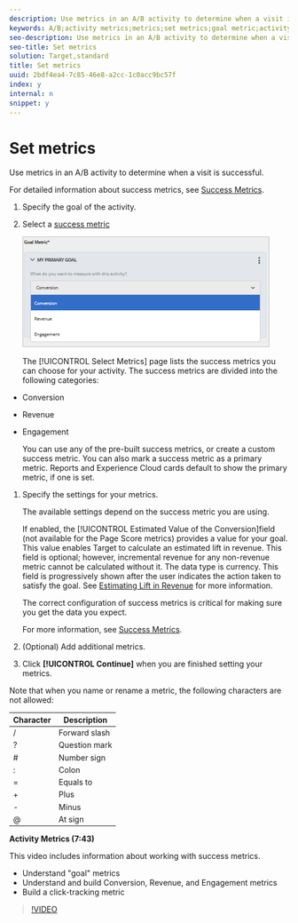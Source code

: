 ```yaml
---
description: Use metrics in an A/B activity to determine when a visit is successful.
keywords: A/B;activity metrics;metrics;set metrics;goal metric;activity settings;success metric;conversion;revenue;engagement
seo-description: Use metrics in an A/B activity to determine when a visit is successful.
seo-title: Set metrics
solution: Target,standard
title: Set metrics
uuid: 2bdf4ea4-7c85-46e8-a2cc-1c0acc9bc57f
index: y
internal: n
snippet: y
---
```


# Set metrics

Use metrics in an A/B activity to determine when a visit is successful.

For detailed information about success metrics, see [Success Metrics](../../../c-activities/r-success-metrics/r-success-metrics.md#reference_D011575C85DA48E989A244593D9B9924). 

1. Specify the goal of the activity.
1. Select a [success metric](../../../c-activities/r-success-metrics/r-success-metrics.md#reference_D011575C85DA48E989A244593D9B9924)

   ![](assets/ab_metrics.png)

   The [!UICONTROL Select Metrics] page lists the success metrics you can choose for your activity. The success metrics are divided into the following categories:

* Conversion
* Revenue
* Engagement

   You can use any of the pre-built success metrics, or create a custom success metric. You can also mark a success metric as a primary metric. Reports and Experience Cloud cards default to show the primary metric, if one is set. 
1. Specify the settings for your metrics.

   The available settings depend on the success metric you are using.

   If enabled, the [!UICONTROL Estimated Value of the Conversion]field (not available for the Page Score metrics) provides a value for your goal. This value enables Target to calculate an estimated lift in revenue. This field is optional; however, incremental revenue for any non-revenue metric cannot be calculated without it. The data type is currency. This field is progressively shown after the user indicates the action taken to satisfy the goal. See [Estimating Lift in Revenue](../../../administrating-target/r-target-account-preferences/c-estimating-lift-in-revenue.md#concept_32F875D8F91349CE86AF391F65BEAEEE) for more information.

   The correct configuration of success metrics is critical for making sure you get the data you expect.

   For more information, see [Success Metrics](../../../c-activities/r-success-metrics/r-success-metrics.md#reference_D011575C85DA48E989A244593D9B9924).
1. (Optional) Add additional metrics.
1. Click **[!UICONTROL Continue]** when you are finished setting your metrics.

Note that when you name or rename a metric, the following characters are not allowed:

|Character|Description|
|--- |--- |
|/|Forward slash|
|?|Question mark|
|#|Number sign|
|:|Colon|
|=|Equals to|
|+|Plus|
|-|Minus|
|@|At sign|

**Activity Metrics (7:43)** 

This video includes information about working with success metrics.

* Understand "goal" metrics 
* Understand and build Conversion, Revenue, and Engagement metrics
* Build a click-tracking metric 

>[!VIDEO](https://vimeo.com/oCMD2SymhoI)
